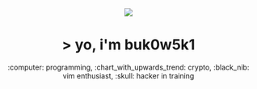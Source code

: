 <div align=center>
    <img src="https://i.pinimg.com/originals/89/48/db/8948dbb1beef79911802e9a92e529ccb.gif">
</div>

<h1 align=center>> yo, i'm buk0w5k1</h1>
<p align="center">:computer: programming, :chart_with_upwards_trend: crypto, :black_nib: vim enthusiast, :skull: hacker in training
</p>
